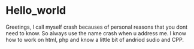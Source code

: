 # Hello_world
Greetings,
I call myself crash becauses of personal reasons that you dont need to know. So always use the name crash when u address me. I know how to work on html, php and know a little bit of andriod sudio and CPP.
